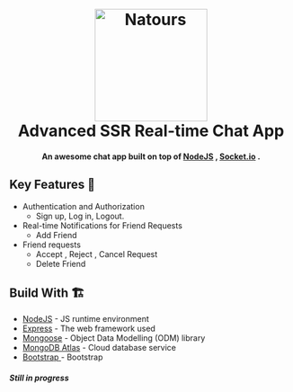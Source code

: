 <h1 align="center">
  <br>
  <a href="https://lakshman-natours.herokuapp.com/"><img src="https://github.com/aboodmagdy1/Frinds-Chat-/blob/main/public/imgs/chat-app.png" alt="Natours" width="200"></a>
  <br>
  Advanced SSR Real-time Chat App

  <br>
</h1>

<h4 align="center">An awesome chat app  built on top of <a href="https://nodejs.org/en/" target="_blank">NodeJS</a> , <a href="https://socket.io/" target="_blank"> Socket.io</a> .</h4>

## Key Features 📝

* Authentication and Authorization
  - Sign up, Log in, Logout.
* Real-time Notifications for Friend Requests 
   - Add Friend 
* Friend requests 
  - Accept , Reject , Cancel Request 
  - Delete Friend 


## Build With 🏗️
* [NodeJS](https://nodejs.org/en/) - JS runtime environment
* [Express](http://expressjs.com/) - The web framework used
* [Mongoose](https://mongoosejs.com/) - Object Data Modelling (ODM) library
* [MongoDB Atlas](https://www.mongodb.com/cloud/atlas) - Cloud database service
* [Bootstrap ](https://www.bootstrap.com) - Bootstrap 


<h5>Still in progress</h5>



